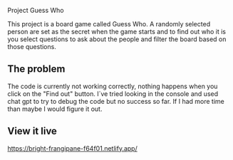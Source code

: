 Project Guess Who

This project is a board game called Guess Who. A randomly selected person are set as the secret when the game starts and to find out who it is you select questions to ask about the people and filter the board based on those questions.

## The problem

The code is currently not working correctly, nothing happens when you click on the "Find out" button. I´ve tried looking in the console and used chat gpt to try to debug the code but no success so far. If I had more time than maybe I would figure it out. 

## View it live

https://bright-frangipane-f64f01.netlify.app/
